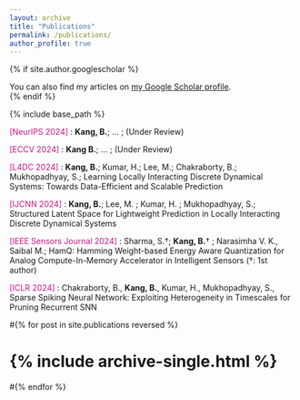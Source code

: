 ```yaml
---
layout: archive
title: "Publications"
permalink: /publications/
author_profile: true
---
```


{% if site.author.googlescholar %}
  <div class="wordwrap">You can also find my articles on <a href="https://scholar.google.com/citations?user=kbqaf1EAAAAJ&hl=en">my Google Scholar profile</a>.</div>
{% endif %}

{% include base_path %}

<span style="color:MediumVioletRed">[NeurIPS 2024] </span> : **Kang, B.**; ... ; (Under Review)

<span style="color:MediumVioletRed">[ECCV 2024] </span> : **Kang B.**; ... ; (Under Review)

<span style="color:MediumVioletRed">[L4DC 2024] </span> : **Kang, B.**; Kumar, H.; Lee, M.; Chakraborty, B.; Mukhopadhyay, S.; Learning Locally Interacting Discrete Dynamical Systems: Towards Data-Efficient and Scalable Prediction

<span style="color:MediumVioletRed">[IJCNN 2024] </span> : **Kang, B.**; Lee, M. ; Kumar, H. ; Mukhopadhyay, S.; Structured Latent Space for Lightweight Prediction in Locally Interacting Discrete Dynamical Systems

<span style="color:MediumVioletRed">[IEEE Sensors Journal 2024] </span> : Sharma, S.†; **Kang, B.**† ; Narasimha V. K., Saibal M.; HamQ: Hamming Weight-based Energy Aware Quantization for Analog Compute-In-Memory Accelerator in Intelligent Sensors (†: 1st author)

<span style="color:MediumVioletRed">[ICLR 2024] </span> : Chakraborty, B., **Kang, B.**, Kumar, H., Mukhopadhyay, S., Sparse Spiking Neural Network: Exploiting Heterogeneity in Timescales for Pruning Recurrent SNN

#{% for post in site.publications reversed %}
#  {% include archive-single.html %}
#{% endfor %}
